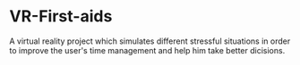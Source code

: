 # VR-First-aids
A virtual reality project which simulates different stressful situations in order to improve the user's time management and help him take better dicisions.
